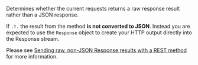 ﻿Determines whether the current requests returns a raw response result rather than a JSON response. 

If `.T.` the result from the method **is not converted to JSON**. Instead you are expected to use the `Response` object to create your HTTP output directly into the Response stream.

Please see [Sending raw, non-JSON Response results with a REST method](VFPS://Topic/_6VT0N947N) for more information.